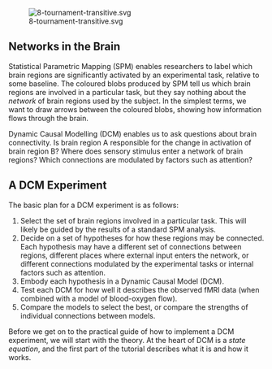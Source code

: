 <figure>
<img src="8-tournament-transitive.svg"
title="8-tournament-transitive.svg" />
<figcaption>8-tournament-transitive.svg</figcaption>
</figure>

## Networks in the Brain

Statistical Parametric Mapping (SPM) enables researchers to label which
brain regions are significantly activated by an experimental task,
relative to some baseline. The coloured blobs produced by SPM tell us
which brain regions are involved in a particular task, but they say
nothing about the *network* of brain regions used by the subject. In the
simplest terms, we want to draw arrows between the coloured blobs,
showing how information flows through the brain.

Dynamic Causal Modelling (DCM) enables us to ask questions about brain
connectivity. Is brain region A responsible for the change in activation
of brain region B? Where does sensory stimulus enter a network of brain
regions? Which connections are modulated by factors such as attention?

## A DCM Experiment

The basic plan for a DCM experiment is as follows:

1.  Select the set of brain regions involved in a particular task. This
    will likely be guided by the results of a standard SPM analysis.
2.  Decide on a set of hypotheses for how these regions may be
    connected. Each hypothesis may have a different set of connections
    between regions, different places where external input enters the
    network, or different connections modulated by the experimental
    tasks or internal factors such as attention.
3.  Embody each hypothesis in a Dynamic Causal Model (DCM).
4.  Test each DCM for how well it describes the observed fMRI data (when
    combined with a model of blood-oxygen flow).
5.  Compare the models to select the best, or compare the strengths of
    individual connections between models.

Before we get on to the practical guide of how to implement a DCM
experiment, we will start with the theory. At the heart of DCM is a
*state equation*, and the first part of the tutorial describes what it
is and how it works.

